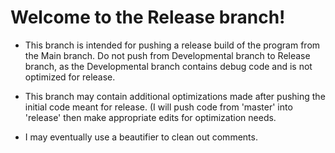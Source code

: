 # Welcome to the Release branch!

* This branch is intended for pushing a release build of the program from the Main branch. Do not push from Developmental branch to Release branch, as the Developmental branch contains debug code and is not optimized for release. 

* This branch may contain additional optimizations made after pushing the initial code meant for release. (I will push code from 'master' into 'release' then make appropriate edits for optimization needs. 

* I may eventually use a beautifier to clean out comments. 